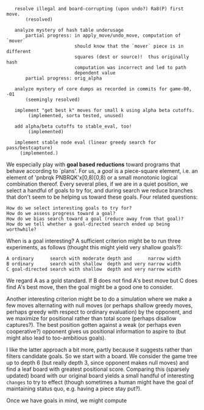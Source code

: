        resolve illegal and board-corrupting (upon undo?) Ra8(P) first move.
           (resolved)

       analyze mystery of hash table underusage
           partial progress: in apply_move/undo_move, computation of `mover`
                             should know that the `mover` piece is in different
                             squares (dest or source)!  thus originally hash
                             computation was incorrect and led to path
                             dependent value
           partial progress: orig_alpha

       analyze mystery of core dumps as recorded in commits for game-00, -01
           (seemingly resolved)

       implement "get best k" moves for small k using alpha beta cutoffs.
            (implemented, sorta tested, unused)

       add alpha/beta cutoffs to stable_eval, too!
            (implemented)

       implement stable node eval (linear greedy search for pass/bestcapture) 
         (implemented.)



We especially play with **goal based reductions** toward programs that behave
according to `plans'.  For us, a *goal* is a piece-square element, i.e. an
element of 'pnbrqk PNBRQK'x[0,8)[0,8) or a small monotonic logical combination
thereof.  Every several plies, if we are in a quiet position, we select a
handful of goals to try for, and during search we reduce branches that don't
seem to be helping us toward these goals.  Four related questions:

    How do we select interesting goals to try for?
    How do we assess progress toward a goal?
    How do we bias search toward a goal (reduce away from that goal)? 
    How do we tell whether a goal-directed search ended up being worthwhile? 

When is a goal interesting?  A sufficient criterion might be to run three
experiments, as follows (thought this might yield very shallow goals?):
    
    A ordinary      search with moderate depth and      narrow width
    B ordinary      search with shallow  depth and very narrow width
    C goal-directed search with shallow  depth and very narrow width

We regard A as a gold standard.  If B does not find A's best move but C does
find A's best move, then the goal might be a good one to consider. 

Another interesting criterion might be to do a simulation where we make a few
moves alternating with null moves (or perhaps shallow greedy moves, perhaps
greedy with respect to ordinary evaluation) by the opponent, and we maximize
for positional rather than total score (perhaps disallow captures?).  The best
position gotten against a weak (or perhaps even cooperative?) opponent gives us
positional information to aspire to (but might also lead to too-ambitious
goals). 

I like the latter approach a bit more, partly because it suggests rather than
filters candidate goals.  So we start with a board.  We consider the game tree 
up to depth 6 (but really depth 3, since opponent makes null moves) and find
a leaf board with greatest positional score.  Comparing this (sparsely updated)
board with our original board yields a small handful of interesting `changes`
to try to effect (though sometimes a human might have the goal of maintaining
status quo, e.g. having a piece stay put?). 

Once we have goals in mind, we might compute  



